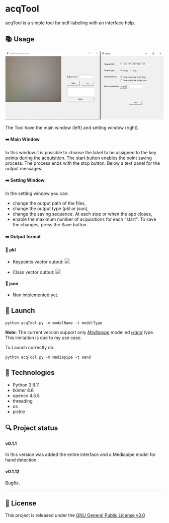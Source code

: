 # acqTool
acqTool is a simple tool for self-labeling with an interface help.

## :books: Usage

![acqTool Interface](./images/acqToolPic.PNG)

The Tool have the main window (left) and setting window (right).

#### :arrow_right: Main Window

In this window it is possible to choose the label to be assigned to the key points during the acquisition.
The start button enables the point saving process.
The process ends with the stop button.
Below a text panel for the output messages.

#### :arrow_right: Setting Window

In the setting window you can:
- change the output path of the files,
- change the output type (pkl or json),
- change the saving sequence. At each stop or when the app closes,
- enable the maximum number of acquisitions for each "start".
To save the changes, press the Save button.

#### :arrow_right: Output format

#### :small_blue_diamond: pkl
  
  - Keypoints vector output: ![](https://latex.codecogs.com/svg.image?[[x_{1},y_{1},...,x_{n},y_{n}]_{1},...,[x_{1},y_{1},...,x_{n},y_{n}]_{k}]) 
  
  - Class vector output: ![](https://latex.codecogs.com/svg.image?[c_{1},...,c_{n}])
  
#### :small_blue_diamond: json
  
  - Non implemented yet.

## :rocket: Launch
```
python acqTool.py -m modelName -t modelType
```
__Note__: The current version support only [_Mediapipe_](https://github.com/google/mediapipe) model ed [_Hand_](https://google.github.io/mediapipe/solutions/hands) type. This limitation is due to my use case. 

To Launch correctly do:
```
python acqTool.py -m Mediapipe -t Hand
```

## :hammer: Technologies
- Python 3.8.11
- tkinter 8.6
- opencv 4.5.5
- threading
- os
- pickle

## :mag: Project status 
#### v0.1.1
In this version was added the entire interface and a Mediapipe model for hand detection.
#### v0.1.12
Bugfix.
___

## :page_facing_up: License

This project is released under the [GNU General Public License v3.0](LICENSE)
